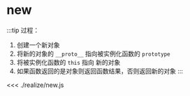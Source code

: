 # new

:::tip
过程：
1. 创建一个新对象
2. 将新的对象的 `__proto__` 指向被实例化函数的 `prototype`
3. 将被实例化函数的 `this` 指向 新的对象
4. 如果函数返回的是对象则返回函数结果，否则返回新的对象
:::

<<< ./realize/new.js

